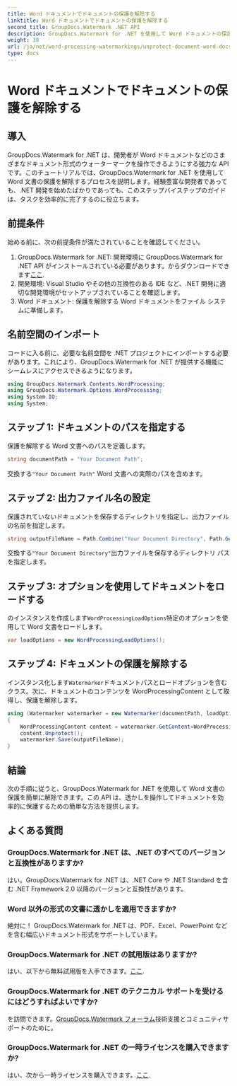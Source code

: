 ```yaml
---
title: Word ドキュメントでドキュメントの保護を解除する
linktitle: Word ドキュメントでドキュメントの保護を解除する
second_title: GroupDocs.Watermark .NET API
description: GroupDocs.Watermark for .NET を使用して Word ドキュメントの保護を簡単に解除する方法を学びます。ステップバイステップのガイドに従ってください。
weight: 38
url: /ja/net/word-processing-watermarkings/unprotect-document-word-docs/
type: docs
---
```

# Word ドキュメントでドキュメントの保護を解除する

## 導入
GroupDocs.Watermark for .NET は、開発者が Word ドキュメントなどのさまざまなドキュメント形式のウォーターマークを操作できるようにする強力な API です。このチュートリアルでは、GroupDocs.Watermark for .NET を使用して Word 文書の保護を解除するプロセスを説明します。経験豊富な開発者であっても、.NET 開発を始めたばかりであっても、このステップバイステップのガイドは、タスクを効率的に完了するのに役立ちます。
## 前提条件
始める前に、次の前提条件が満たされていることを確認してください。
1.  GroupDocs.Watermark for .NET: 開発環境に GroupDocs.Watermark for .NET API がインストールされている必要があります。からダウンロードできます[ここ](https://releases.groupdocs.com/Watermark/net/).
2. 開発環境: Visual Studio やその他の互換性のある IDE など、.NET 開発に適切な開発環境がセットアップされていることを確認します。
3. Word ドキュメント: 保護を解除する Word ドキュメントをファイル システムに準備します。

## 名前空間のインポート
コードに入る前に、必要な名前空間を .NET プロジェクトにインポートする必要があります。これにより、GroupDocs.Watermark for .NET が提供する機能にシームレスにアクセスできるようになります。
```csharp
using GroupDocs.Watermark.Contents.WordProcessing;
using GroupDocs.Watermark.Options.WordProcessing;
using System.IO;
using System;
```
## ステップ 1: ドキュメントのパスを指定する
保護を解除する Word 文書へのパスを定義します。
```csharp
string documentPath = "Your Document Path";
```
交換する`"Your Document Path"` Word 文書への実際のパスを含めます。
## ステップ 2: 出力ファイル名の設定
保護されていないドキュメントを保存するディレクトリを指定し、出力ファイルの名前を指定します。
```csharp
string outputFileName = Path.Combine("Your Document Directory", Path.GetFileName(documentPath));
```
交換する`"Your Document Directory"`出力ファイルを保存するディレクトリ パスを指定します。
## ステップ 3: オプションを使用してドキュメントをロードする
のインスタンスを作成します`WordProcessingLoadOptions`特定のオプションを使用して Word 文書をロードします。
```csharp
var loadOptions = new WordProcessingLoadOptions();
```
## ステップ 4: ドキュメントの保護を解除する
インスタンス化します`Watermarker`ドキュメントパスとロードオプションを含むクラス。次に、ドキュメントのコンテンツを WordProcessingContent として取得し、保護を解除します。
```csharp
using (Watermarker watermarker = new Watermarker(documentPath, loadOptions))
{
    WordProcessingContent content = watermarker.GetContent<WordProcessingContent>();
    content.Unprotect();
    watermarker.Save(outputFileName);
}
```

## 結論
次の手順に従うと、GroupDocs.Watermark for .NET を使用して Word 文書の保護を簡単に解除できます。この API は、透かしを操作してドキュメントを効率的に保護するための簡単な方法を提供します。
## よくある質問
### GroupDocs.Watermark for .NET は、.NET のすべてのバージョンと互換性がありますか?
はい。GroupDocs.Watermark for .NET は、.NET Core や .NET Standard を含む .NET Framework 2.0 以降のバージョンと互換性があります。
### Word 以外の形式の文書に透かしを適用できますか?
絶対に！ GroupDocs.Watermark for .NET は、PDF、Excel、PowerPoint などを含む幅広いドキュメント形式をサポートしています。
### GroupDocs.Watermark for .NET の試用版はありますか?
はい、以下から無料試用版を入手できます。[ここ](https://releases.groupdocs.com/).
### GroupDocs.Watermark for .NET のテクニカル サポートを受けるにはどうすればよいですか?
を訪問できます。[GroupDocs.Watermark フォーラム](https://forum.groupdocs.com/c/watermark/19)技術支援とコミュニティサポートのために。
### GroupDocs.Watermark for .NET の一時ライセンスを購入できますか?
はい、次から一時ライセンスを購入できます。[ここ](https://purchase.groupdocs.com/temporary-license/).